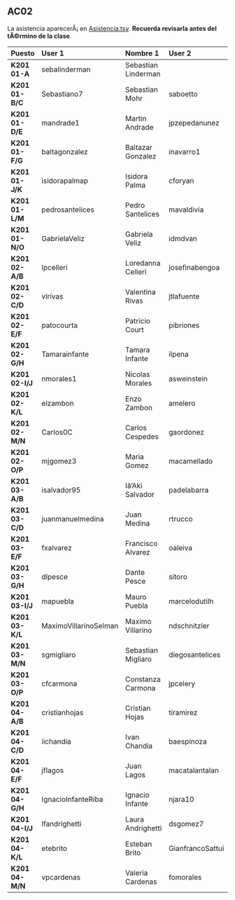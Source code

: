 ## AC02

La asistencia aparecerÃ¡ en [Asistencia.tsv](Asistencia.tsv). **Recuerda revisarla antes del tÃ©rmino de la clase**.

| Puesto | User 1 | Nombre 1 | User 2 | Nombre 2 |
|:-------|:-------|:---------|:-------|:---------|
| **K201 01-A** | sebalinderman | Sebastian Linderman |  |   |
| **K201 01-B/C** | Sebastiano7 | Sebastian Mohr | saboetto | Sebastian Boetto |
| **K201 01-D/E** | mandrade1 | Martin Andrade | jpzepedanunez | Juan Zepeda Nuã‘Ez |
| **K201 01-F/G** | baltagonzalez | Baltazar Gonzalez | inavarro1 | Isidora Navarro |
| **K201 01-J/K** | isidorapalmap | Isidora Palma | cforyan | Cristobal O'Ryan |
| **K201 01-L/M** | pedrosantelices | Pedro Santelices | mavaldivia | Mauricio Valdivia |
| **K201 01-N/O** | GabrielaVeliz | Gabriela Veliz | idmdvan | Ivan Moreno |
| **K201 02-A/B** | lpcelleri | Loredanna Celleri | josefinabengoa | Josefina Bengoa |
| **K201 02-C/D** | vlrivas | Valentina Rivas | jtlafuente | Jose Lafuente |
| **K201 02-E/F** | patocourta | Patricio Court | pibriones | Pamela Briones |
| **K201 02-G/H** | Tamarainfante | Tamara Infante | ilpena | Ignacio Peã‘A |
| **K201 02-I/J** | nmorales1 | Nicolas Morales | asweinstein | Andres Weinstein |
| **K201 02-K/L** | elzambon | Enzo Zambon | amelero | Agustin Melero |
| **K201 02-M/N** | Carlos0C | Carlos Cespedes | gaordonez | Gonzalo Ordoã‘Ez |
| **K201 02-O/P** | mjgomez3 | Maria Gomez | macamellado | Macarena Mellado |
| **K201 03-A/B** | isalvador95 | Iã‘Aki Salvador | padelabarra | Pedro De La Barra |
| **K201 03-C/D** | juanmanuelmedina | Juan Medina | rtrucco | Rodrigo Trucco |
| **K201 03-E/F** | fxalvarez | Francisco Alvarez | oaleiva | Omar Leiva |
| **K201 03-G/H** | dlpesce | Dante Pesce | sitoro | Sebastian Toro |
| **K201 03-I/J** | mapuebla | Mauro Puebla | marcelodutilh | Marcelo Dutilh |
| **K201 03-K/L** | MaximoVillarinoSelman | Maximo Villarino | ndschnitzler | Natalia Schnitzler |
| **K201 03-M/N** | sgmigliaro | Sebastian Migliaro | diegosantelices | Diego Santelices |
| **K201 03-O/P** | cfcarmona | Constanza Carmona | jpcelery | Jean Celery |
| **K201 04-A/B** | cristianhojas | Cristian Hojas | tiramirez | Tomas Ramirez |
| **K201 04-C/D** | iichandia | Ivan Chandia | baespinoza | Benjamin Espinoza |
| **K201 04-E/F** | jflagos | Juan Lagos | macatalantalan | Macarena Catalan |
| **K201 04-G/H** | IgnacioInfanteRiba | Ignacio Infante | njara10 | Nicolas Jara |
| **K201 04-I/J** | lfandrighetti | Laura Andrighetti | dsgomez7 | Diego Gomez |
| **K201 04-K/L** | etebrito | Esteban Brito | GianfrancoSattui | Gianfranco Sattui |
| **K201 04-M/N** | vpcardenas | Valeria Cardenas | fomorales | Francisco Morales |